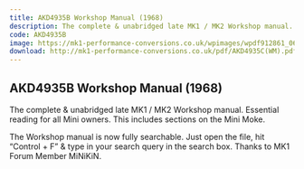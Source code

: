 ```yaml
---
title: AKD4935B Workshop Manual (1968)
description: The complete & unabridged late MK1 / MK2 Workshop manual.  Essential reading for all Mini owners. This includes sections on the Mini Moke.
code: AKD4935B
image: https://mk1-performance-conversions.co.uk/wpimages/wpdf912861_06.png
download: http://mk1-performance-conversions.co.uk/pdf/AKD4935C(WM).pdf
---
```


<!-- Content of the page -->

## AKD4935B Workshop Manual (1968)

The complete & unabridged late MK1 / MK2 Workshop manual.  Essential reading for all Mini owners. This includes sections on the Mini Moke.

The Workshop manual is now fully searchable.  Just open the file, hit “Control + F” & type in your search query in the search box. Thanks to MK1 Forum Member MiNiKiN.
